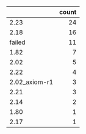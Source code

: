 |               |   count |
|:--------------|--------:|
| 2.23          |      24 |
| 2.18          |      16 |
| failed        |      11 |
| 1.82          |       7 |
| 2.02          |       5 |
| 2.22          |       4 |
| 2.02_axiom-r1 |       3 |
| 2.21          |       3 |
| 2.14          |       2 |
| 1.80          |       1 |
| 2.17          |       1 |